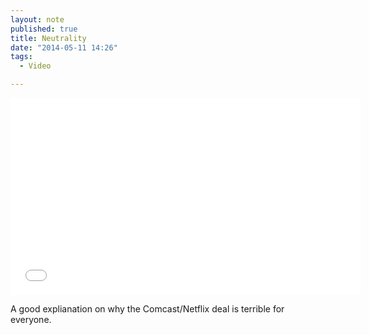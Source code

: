 ```yaml
---
layout: note
published: true
title: Neutrality
date: "2014-05-11 14:26"
tags: 
  - Video

---
```


<div class="flex-video youtube"><iframe width="560" height="315" src="//www.youtube-nocookie.com/embed/NAxMyTwmu_M?rel=0" frameborder="0" allowfullscreen></iframe></div>

A good explianation on why the Comcast/Netflix deal is terrible for everyone.